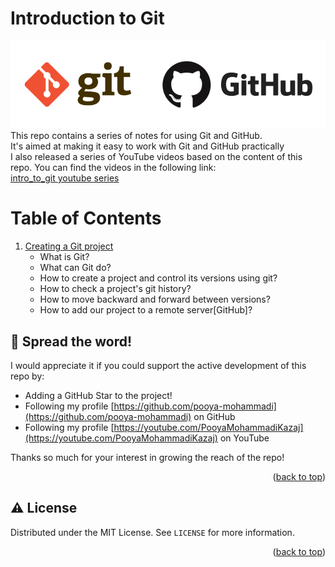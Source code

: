 # Introduction to Git
![](images/readme/gitgithub.png)</br>
This repo contains a series of notes for using Git and GitHub.</br>
It's aimed at making it easy to work with Git and GitHub practically</br> 
I also released a series of YouTube videos based on the content of this repo. You can find the videos in the following link:</br>
[intro_to_git youtube series](https://youtube.com/playlist?list=PL2g_5adpoaeLfkAnqPH3sYQDYLeFYgr0b)

<div  id="top"></div>

# Table of Contents
1. [Creating a Git project](https://github.com/pooya-mohammadi/intro_to_git/blob/main/creating_git_project.md)
   * What is Git?
   * What can Git do?
   * How to create a project and control its versions using git?
   * How to check a project's git history?
   * How to move backward and forward between versions?
   * How to add our project to a remote server[GitHub]?



## 🌟 Spread the word!

I would appreciate it if you could support the active development of this repo by:
- Adding a GitHub Star to the project!
- Following my profile [https://github.com/pooya-mohammadi](https://github.com/pooya-mohammadi) on GitHub
- Following my profile [https://youtube.com/PooyaMohammadiKazaj](https://youtube.com/PooyaMohammadiKazaj) on YouTube

Thanks so much for your interest in growing the reach of the repo!
<p align="right">(<a href="#top">back to top</a>)</p>

## ⚠️ License

Distributed under the MIT License. See `LICENSE` for more information.

<p align="right">(<a href="#top">back to top</a>)</p>
